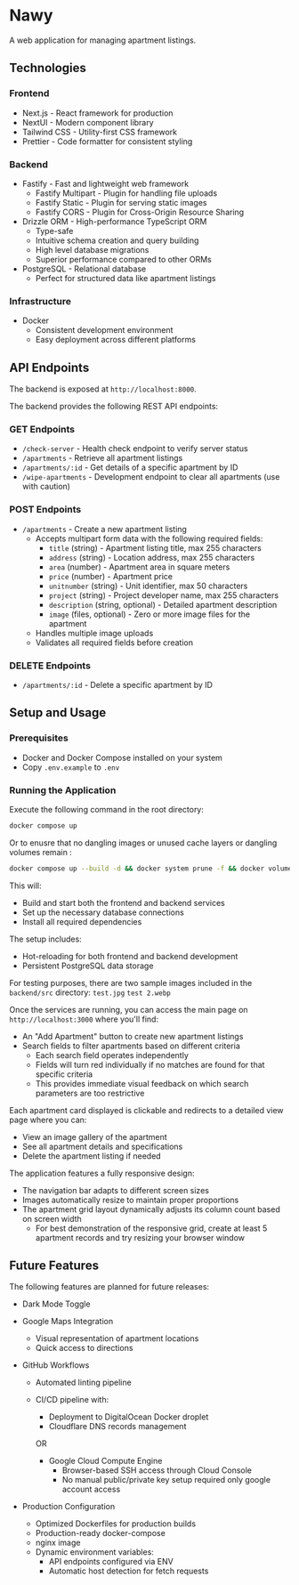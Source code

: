 # Nawy

A web application for managing apartment listings.

## Technologies

### Frontend
- Next.js - React framework for production
- NextUI - Modern component library
- Tailwind CSS - Utility-first CSS framework
- Prettier - Code formatter for consistent styling

### Backend
- Fastify - Fast and lightweight web framework
  - Fastify Multipart - Plugin for handling file uploads
  - Fastify Static - Plugin for serving static images
  - Fastify CORS - Plugin for Cross-Origin Resource Sharing
- Drizzle ORM - High-performance TypeScript ORM
  - Type-safe
  - Intuitive schema creation and query building
  - High level database migrations
  - Superior performance compared to other ORMs
- PostgreSQL - Relational database
  - Perfect for structured data like apartment listings

### Infrastructure
- Docker
  - Consistent development environment
  - Easy deployment across different platforms

## API Endpoints
The backend is exposed at `http://localhost:8000`.

The backend provides the following REST API endpoints:

### GET Endpoints
- `/check-server` - Health check endpoint to verify server status
- `/apartments` - Retrieve all apartment listings
- `/apartments/:id` - Get details of a specific apartment by ID
- `/wipe-apartments` - Development endpoint to clear all apartments (use with caution)

### POST Endpoints
- `/apartments` - Create a new apartment listing
  - Accepts multipart form data with the following required fields:
    - `title` (string) - Apartment listing title, max 255 characters
    - `address` (string) - Location address, max 255 characters
    - `area` (number) - Apartment area in square meters
    - `price` (number) - Apartment price
    - `unitnumber` (string) - Unit identifier, max 50 characters
    - `project` (string) - Project developer name, max 255 characters
    - `description` (string, optional) - Detailed apartment description
    - `image` (files, optional) - Zero or more image files for the apartment
  - Handles multiple image uploads
  - Validates all required fields before creation

### DELETE Endpoints
- `/apartments/:id` - Delete a specific apartment by ID

## Setup and Usage

### Prerequisites
- Docker and Docker Compose installed on your system
- Copy `.env.example` to `.env`

### Running the Application
Execute the following command in the root directory:

```bash
docker compose up
```

Or to enusre that no dangling images or unused cache layers or dangling volumes remain :

```bash
docker compose up --build -d && docker system prune -f && docker volume prune -f
```

This will:
- Build and start both the frontend and backend services
- Set up the necessary database connections
- Install all required dependencies

The setup includes:
- Hot-reloading for both frontend and backend development
- Persistent PostgreSQL data storage

For testing purposes, there are two sample images included in the `backend/src` directory: `test.jpg` `test 2.webp`

 Once the services are running, you can access the main page on `http://localhost:3000` where you'll find:


- An "Add Apartment" button to create new apartment listings
- Search fields to filter apartments based on different criteria
  - Each search field operates independently
  - Fields will turn red individually if no matches are found for that specific criteria
  - This provides immediate visual feedback on which search parameters are too restrictive

Each apartment card displayed is clickable and redirects to a detailed view page where you can:
- View an image gallery of the apartment
- See all apartment details and specifications
- Delete the apartment listing if needed

The application features a fully responsive design:
- The navigation bar adapts to different screen sizes
- Images automatically resize to maintain proper proportions
- The apartment grid layout dynamically adjusts its column count based on screen width
  - For best demonstration of the responsive grid, create at least 5 apartment records and try resizing your browser window

## Future Features

The following features are planned for future releases:

- Dark Mode Toggle

- Google Maps Integration
  - Visual representation of apartment locations
  - Quick access to directions

- GitHub Workflows
  - Automated linting pipeline
  - CI/CD pipeline with:
    - Deployment to DigitalOcean Docker droplet
    - Cloudflare DNS records management

    OR

    - Google Cloud Compute Engine
      - Browser-based SSH access through Cloud Console
      - No manual public/private key setup required only google account access

- Production Configuration
  - Optimized Dockerfiles for production builds
  - Production-ready docker-compose
  - nginx image
  - Dynamic environment variables:
    - API endpoints configured via ENV
    - Automatic host detection for fetch requests
